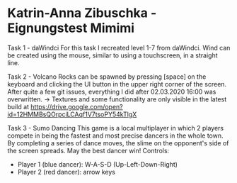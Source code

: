 # Katrin-Anna Zibuschka - Eignungstest Mimimi

Task 1 - daWindci
  For this task I recreated level 1-7 from daWindci.
  Wind can be created using the mouse, similar to using a touchscreen, in a straight line.
  
Task 2 - Volcano
  Rocks can be spawned by pressing [space] on the keyboard and clicking the UI button in the upper right corner of the screen.
  After quite a few git issues, everything I did after 02.03.2020 16:00 was overwritten.
  -> Textures and some functionality are only visible in the latest build at https://drive.google.com/open?id=12HMMBsQOrpciLCAqf1V7tsoPY54kTlgX
  
Task 3 - Sumo Dancing
  This game is a local multiplayer in which 2 players compete in being the fastest and most precise dancers in the whole town.
  By completing a series of dance moves, the slime on the opponent's side of the screen spreads.
  May the best dancer win!
  Controls:
  * Player 1 (blue dancer): W-A-S-D (Up-Left-Down-Right)
  * Player 2 (red dancer): arrow keys
